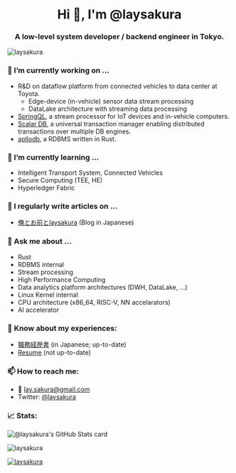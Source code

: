 <h1 align="center">Hi 👋, I'm @laysakura</h1>
<h3 align="center">A low-level system developer / backend engineer in Tokyo.</h3>

<p align="left"> <img src="https://komarev.com/ghpvc/?username=laysakura&label=Profile%20views&color=0e75b6&style=flat-square" alt="laysakura" /></p>


### 🔭 I’m currently working on ...

- R&D on dataflow platform from connected vehicles to data center at Toyota.
  - Edge-device (in-vehicle) sensor data stream processing
  - DataLake architecture with streaming data processing
- [SpringQL](https://github.com/SpringQL/SpringQL), a stream processor for IoT devices and in-vehicle computers.
- [Scalar DB](https://github.com/scalar-labs/scalardb/), a universal transaction manager enabling distributed transactions over multiple DB engines.
- [apllodb](https://github.com/apllodb/apllodb), a RDBMS written in Rust.

### 🌱 I’m currently learning ...

- Intelligent Transport System, Connected Vehicles
- Secure Computing (TEE, HE)
- Hyperledger Fabric

### 📝 I regularly write articles on ...

- [俺とお前とlaysakura](https://laysakura.github.io/) (Blog in Japanese)

### 💬 Ask me about ...

- Rust
- RDBMS internal
- Stream processing
- High Performance Computing
- Data analytics platform architectures (DWH, DataLake, ...)
- Linux Kernel internal
- CPU architecture (x86_64, RISC-V, NN accelarators)
- AI accelerator

### 📄 Know about my experiences:

- [職務経歴書](https://github.com/laysakura/resume-jp-for-side-job) (in Japanese; up-to-date)
- [Resume](https://docs.google.com/document/d/e/2PACX-1vTu1CdgysxSZdSHMEnQYgLtJ7gB2WlE17mF92D4yjNH44PyifO-KMANDqV3bt-SfTBhlB2jUTXiRxiD/pub) (not up-to-date)

### 📫 How to reach me:

- :email: lay.sakura@gmail.com
- Twitter: [@laysakura](https://twitter.com/laysakura)

### :chart_with_upwards_trend:  Stats:

![@laysakura's GitHub Stats card](https://github-readme-stats.vercel.app/api?username=laysakura&custom_title=@laysakura%27s+GitHub+Stats&show_icons=true&count_private=true&theme=dracula)


<p><img align="center" src="https://github-readme-streak-stats.herokuapp.com/?user=laysakura&theme=dracula" alt="laysakura" /></p>

<p align="left"> <a href="https://github.com/ryo-ma/github-profile-trophy"><img src="https://github-profile-trophy.vercel.app/?username=laysakura&theme=dracula" alt="laysakura" /></a> </p>
